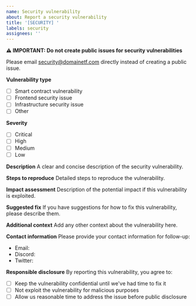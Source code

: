 ```yaml
---
name: Security vulnerability
about: Report a security vulnerability
title: '[SECURITY] '
labels: security
assignees: ''
---
```


**⚠️ IMPORTANT: Do not create public issues for security vulnerabilities**

Please email security@domainetf.com directly instead of creating a public issue.

**Vulnerability type**
- [ ] Smart contract vulnerability
- [ ] Frontend security issue
- [ ] Infrastructure security issue
- [ ] Other

**Severity**
- [ ] Critical
- [ ] High
- [ ] Medium
- [ ] Low

**Description**
A clear and concise description of the security vulnerability.

**Steps to reproduce**
Detailed steps to reproduce the vulnerability.

**Impact assessment**
Description of the potential impact if this vulnerability is exploited.

**Suggested fix**
If you have suggestions for how to fix this vulnerability, please describe them.

**Additional context**
Add any other context about the vulnerability here.

**Contact information**
Please provide your contact information for follow-up:
- Email: 
- Discord: 
- Twitter: 

**Responsible disclosure**
By reporting this vulnerability, you agree to:
- [ ] Keep the vulnerability confidential until we've had time to fix it
- [ ] Not exploit the vulnerability for malicious purposes
- [ ] Allow us reasonable time to address the issue before public disclosure
